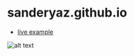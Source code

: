 # sanderyaz.github.io
* [live example](https://learning-zone.github.io/website-templates/startbootstrap-grayscale-1.0.3)

![alt text](https://github.com/learning-zone/website-templates/blob/master/assets/startbootstrap-grayscale-1.0.3.png "startbootstrap-grayscale-1.0.3")

